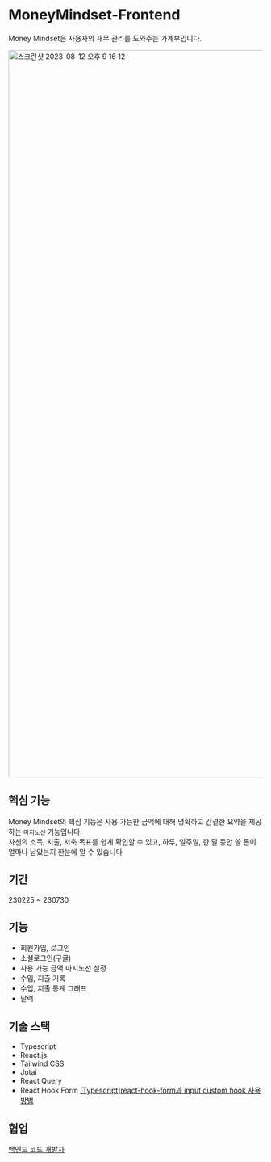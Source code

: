 # MoneyMindset-Frontend
Money Mindset은 사용자의 재무 관리를 도와주는 가계부입니다.

<img width="1440" alt="스크린샷 2023-08-12 오후 9 16 12" src="https://github.com/CLOUDoort/MoneyMindset-Frontend/assets/93777385/ae26fb9c-eda8-4cfb-ba87-46cc93c528aa"> <br />

## 핵심 기능
Money Mindset의 핵심 기능은 사용 가능한 금액에 대해 명확하고 간결한 요약을 제공하는 `마지노선` 기능입니다.  <br />
자신의 소득, 지출, 저축 목표를 쉽게 확인할 수 있고, 하루, 일주일, 한 달 동안 쓸 돈이 얼마나 남았는지 한눈에 알 수 있습니다 <br />

## 기간
230225 ~ 230730

## 기능
- 회원가입, 로그인
- 소셜로그인(구글)
- 사용 가능 금액 마지노선 설정
- 수입, 지출 기록
- 수입, 지출 통계 그래프
- 달력

## 기술 스택
- Typescript
- React.js
- Tailwind CSS
- Jotai
- React Query
- React Hook Form [[Typescript]react-hook-form과 input custom hook 사용방법](https://velog.io/@cloud_oort/Typescriptreact-hook-form-%EC%82%AC%EC%9A%A9-input-custom-hook-%EC%9D%B4%EC%9A%A9)

## 협업
[백엔드 코드 개발자](https://github.com/HoonDongKang/Money-Mindset-Back-End)
